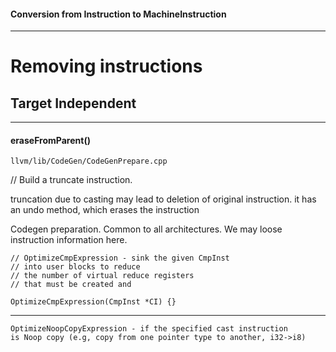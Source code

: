 
#### Conversion from Instruction to MachineInstruction

---

# Removing instructions
## Target Independent
---

#### eraseFromParent()

`llvm/lib/CodeGen/CodeGenPrepare.cpp`

// Build a truncate instruction.

truncation due to casting may lead to deletion of original instruction.
it has an undo method, which erases the instruction

Codegen preparation. Common to all architectures.
We may loose instruction information here.

```
// OptimizeCmpExpression - sink the given CmpInst 
// into user blocks to reduce
// the number of virtual reduce registers
// that must be created and

OptimizeCmpExpression(CmpInst *CI) {}

```
---

```
OptimizeNoopCopyExpression - if the specified cast instruction
is Noop copy (e.g, copy from one pointer type to another, i32->i8)

```
